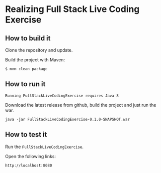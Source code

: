 # Realizing Full Stack Live Coding Exercise
 
## How to build it

Clone the repository and update.

Build the project with Maven:

```
$ mvn clean package
```

## How to run it

```
Running FullStackLiveCodingExercise requires Java 8
```   
   
Download the latest release from github, build the project and just run the war.
   
```
java -jar FullStackLiveCodingExercise-0.1.0-SNAPSHOT.war
```   

## How to test it

Run the `FullStackLiveCodingExercise`.

Open the following links:

```
http://localhost:8080
```


